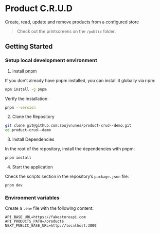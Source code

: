 # Product C.R.U.D

Create, read, update and remove products from a configured store

> Check out the printscreens on the `/public` folder.

## Getting Started

### Setup local development environment

1. Install pnpm

If you don’t already have pnpm installed, you can install it globally via npm:

```bash
npm install -g pnpm
```

Verify the installation:

```bash
pnpm --version
```

2. Clone the Repository

```bash
git clone git@github.com:soujvnunes/product-crud--demo.git
cd product-crud--demo
```

3. Install Dependencies

In the root of the repository, install the dependencies with pnpm:

```bash
pnpm install
```

4. Start the application

Check the scripts section in the repository’s `package.json` file:

```bash
pnpm dev
```

### Environment variables

Create a `.env` file with the following content:

```
API_BASE_URL=https://fakestoreapi.com
API_PRODUCTS_PATH=/products
NEXT_PUBLIC_BASE_URL=http://localhost:3000
```
